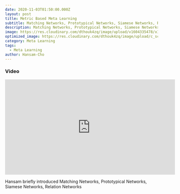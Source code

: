 ```yaml
---
date: 2020-11-03T01:50:00.000Z
layout: post
title: Metric Based Meta Learning
subtitle: Matching Networks, Prototypical Networks, Siamese Networks, Relation Networks
description: Matching Networks, Prototypical Networks, Siamese Networks, Relation Networks
image: https://res.cloudinary.com/dthouk4zq/image/upload/v1604335478/x1.png.265x230_q75_crop_d2isan.png
optimized_image: https://res.cloudinary.com/dthouk4zq/image/upload/c_scale,w_380/v1604335478/x1.png.265x230_q75_crop_d2isan.png
category: Meta Learning
tags:
  - Meta Learning
author: Hansam-Cho
---
```


### Video 
<iframe width="560" height="315" src="https://www.youtube.com/embed/6V1d4kmsfRE" frameborder="0" allow="accelerometer; autoplay; clipboard-write; encrypted-media; gyroscope; picture-in-picture" allowfullscreen></iframe>

Hansam briefly introduced Matching Networks, Prototypical Networks, Siamese Networks, Relation Networks
